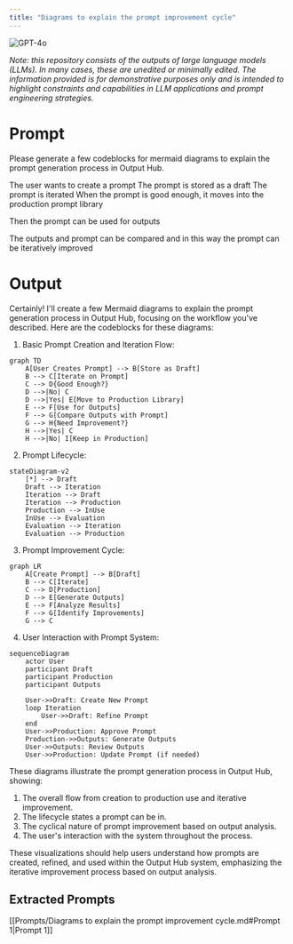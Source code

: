 ```yaml
---
title: "Diagrams to explain the prompt improvement cycle"
---
```

![GPT-4o](https://img.shields.io/badge/GPT--4o-3333FF?style=for-the-badge&logo=openai&logoColor=white)



*Note: this repository consists of the outputs of large language models (LLMs). In many cases, these are unedited or minimally edited. The information provided is for demonstrative purposes only and is intended to highlight constraints and capabilities in LLM applications and prompt engineering strategies.*


# Prompt

Please generate a few codeblocks for mermaid diagrams to explain the prompt generation process in Output Hub.

The user wants to create a prompt
The prompt is stored as a draft
The prompt is iterated
When the prompt is good enough, it moves into the production prompt library

Then the prompt can be used for outputs

The outputs and prompt can be compared and in this way the prompt can be iteratively improved

# Output

Certainly! I'll create a few Mermaid diagrams to explain the prompt generation process in Output Hub, focusing on the workflow you've described. Here are the codeblocks for these diagrams:

1. Basic Prompt Creation and Iteration Flow:

```mermaid
graph TD
    A[User Creates Prompt] --> B[Store as Draft]
    B --> C[Iterate on Prompt]
    C --> D{Good Enough?}
    D -->|No| C
    D -->|Yes| E[Move to Production Library]
    E --> F[Use for Outputs]
    F --> G[Compare Outputs with Prompt]
    G --> H{Need Improvement?}
    H -->|Yes| C
    H -->|No| I[Keep in Production]
```

2. Prompt Lifecycle:

```mermaid
stateDiagram-v2
    [*] --> Draft
    Draft --> Iteration
    Iteration --> Draft
    Iteration --> Production
    Production --> InUse
    InUse --> Evaluation
    Evaluation --> Iteration
    Evaluation --> Production
```

3. Prompt Improvement Cycle:

```mermaid
graph LR
    A[Create Prompt] --> B[Draft]
    B --> C[Iterate]
    C --> D[Production]
    D --> E[Generate Outputs]
    E --> F[Analyze Results]
    F --> G[Identify Improvements]
    G --> C
```

4. User Interaction with Prompt System:

```mermaid
sequenceDiagram
    actor User
    participant Draft
    participant Production
    participant Outputs

    User->>Draft: Create New Prompt
    loop Iteration
        User->>Draft: Refine Prompt
    end
    User->>Production: Approve Prompt
    Production->>Outputs: Generate Outputs
    User->>Outputs: Review Outputs
    User->>Production: Update Prompt (if needed)
```

These diagrams illustrate the prompt generation process in Output Hub, showing:

1. The overall flow from creation to production use and iterative improvement.
2. The lifecycle states a prompt can be in.
3. The cyclical nature of prompt improvement based on output analysis.
4. The user's interaction with the system throughout the process.

These visualizations should help users understand how prompts are created, refined, and used within the Output Hub system, emphasizing the iterative improvement process based on output analysis.
 




## Extracted Prompts
[[Prompts/Diagrams to explain the prompt improvement cycle.md#Prompt 1|Prompt 1]]
